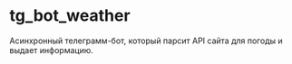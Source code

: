 # tg_bot_weather
Асинхронный телеграмм-бот, который парсит API сайта для погоды и выдает информацию.
